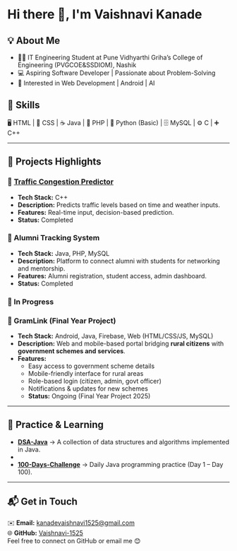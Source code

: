 # Hi there 👋, I'm Vaishnavi Kanade  

## 💡 About Me
- 👩‍🎓 IT Engineering Student at Pune Vidhyarthi Griha’s College of Engineering (PVGCOE&SSDIOM), Nashik
- 💻 Aspiring Software Developer | Passionate about Problem-Solving  
- 🚀 Interested in Web Development | Android | AI  

## 🚀 Skills
🖥 HTML | 🎨 CSS | ☕ Java | 🐘 PHP | 🐍 Python (Basic) | 🗄 MySQL | ⚙ C | ➕ C++

---

## 🚀 Projects Highlights  

### 🔹 [Traffic Congestion Predictor](https://github.com/Vaishnavi-1525/Traffic-Congestion-Predictor)
- **Tech Stack:** C++  
- **Description:** Predicts traffic levels based on time and weather inputs.  
- **Features:** Real-time input, decision-based prediction.  
- **Status:** Completed  


### 🔹 Alumni Tracking System 
- **Tech Stack:** Java, PHP, MySQL  
- **Description:** Platform to connect alumni with students for networking and mentorship.  
- **Features:** Alumni registration, student access, admin dashboard.  
- **Status:** Completed

  
### 🔄 In Progress  
### 🔹 GramLink (Final Year Project) 
- **Tech Stack:** Android, Java, Firebase, Web (HTML/CSS/JS, MySQL)  
- **Description:** Web and mobile-based portal bridging **rural citizens** with **government schemes and services**.  
- **Features:**  
  - Easy access to government scheme details  
  - Mobile-friendly interface for rural areas  
  - Role-based login (citizen, admin, govt officer)  
  - Notifications & updates for new schemes  
  - **Status:** Ongoing (Final Year Project 2025)  


---


## 📘 Practice & Learning  

- **[DSA-Java](#)** → A collection of data structures and algorithms implemented in Java.
-
- **[100-Days-Challenge](#)** → Daily Java programming practice (Day 1 – Day 100).  


---


## 📬 Get in Touch  
✉️ **Email:** kanadevaishnavi1525@gmail.com  
🌐 **GitHub:** [Vaishnavi-1525](https://github.com/Vaishnavi-1525)  
Feel free to connect on GitHub or email me 😊
